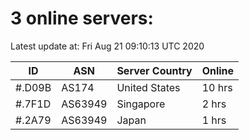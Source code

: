 # 3 online servers:

Latest update at: Fri Aug 21 09:10:13 UTC 2020

| ID | ASN | Server Country | Online |
| -- | --- | -------------- | ------ |
| #.D09B | AS174 | United States | 10 hrs |
| #.7F1D | AS63949 | Singapore | 2 hrs |
| #.2A79 | AS63949 | Japan | 1 hrs |

